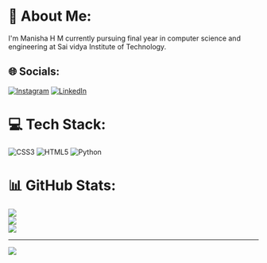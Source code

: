 # 💫 About Me:
I'm Manisha H M currently pursuing final year in computer science and engineering at Sai vidya Institute of Technology.


## 🌐 Socials:
[![Instagram](https://img.shields.io/badge/Instagram-%23E4405F.svg?logo=Instagram&logoColor=white)](https://instagram.com/manisha__m05) [![LinkedIn](https://img.shields.io/badge/LinkedIn-%230077B5.svg?logo=linkedin&logoColor=white)](https://linkedin.com/in/manisha-hm) 

# 💻 Tech Stack:
![CSS3](https://img.shields.io/badge/css3-%231572B6.svg?style=for-the-badge&logo=css3&logoColor=white) ![HTML5](https://img.shields.io/badge/html5-%23E34F26.svg?style=for-the-badge&logo=html5&logoColor=white) ![Python](https://img.shields.io/badge/python-3670A0?style=for-the-badge&logo=python&logoColor=ffdd54)
# 📊 GitHub Stats:
![](https://github-readme-stats.vercel.app/api?username=Manishahm&theme=vue-dark&hide_border=false&include_all_commits=false&count_private=false)<br/>
![](https://nirzak-streak-stats.vercel.app/?user=Manishahm&theme=vue-dark&hide_border=false)<br/>
![](https://github-readme-stats.vercel.app/api/top-langs/?username=Manishahm&theme=vue-dark&hide_border=false&include_all_commits=false&count_private=false&layout=compact)

---
[![](https://visitcount.itsvg.in/api?id=Manishahm&icon=0&color=0)](https://visitcount.itsvg.in)

<!-- Proudly created with GPRM ( https://gprm.itsvg.in ) -->
